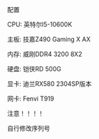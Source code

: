 配置

CPU: 英特尔I5-10600K

主板: 技嘉Z490 Gaming X AX

内存: 威刚DDR4 3200 8X2

硬盘: 铠侠RD 500G

显卡: 迪兰RX580 2304SP版本

网卡: Fenvi T919




注意！！！！

自行修改序列号
